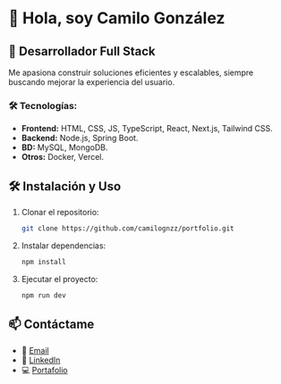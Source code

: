 # 👋 Hola, soy Camilo González

## 🚀 Desarrollador Full Stack

Me apasiona construir soluciones eficientes y escalables, siempre buscando mejorar la experiencia del usuario.

### 🛠️ Tecnologías:
- **Frontend:** HTML, CSS, JS, TypeScript, React, Next.js, Tailwind CSS.
- **Backend:** Node.js, Spring Boot.
- **BD:** MySQL, MongoDB.
- **Otros:** Docker, Vercel.


## 🛠️ Instalación y Uso
1. Clonar el repositorio:  
   ```bash
   git clone https://github.com/camilognzz/portfolio.git
   ```
2. Instalar dependencias:  
   ```bash
   npm install
   ```
3. Ejecutar el proyecto:  
   ```bash
   npm run dev
   ```

## 📫 Contáctame
- 📧 [Email](mailto:camilogs2218@gmail.com)
- 💼 [LinkedIn](https://www.linkedin.com/in/camilognzz1)
- 💻 [Portafolio](https://camilogonzalez.vercel.app/)
